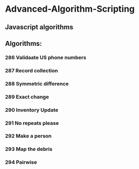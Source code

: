 # Advanced-Algorithm-Scripting
## Javascript algorithms

## Algorithms:
### 286 Validaate US phone numbers
#### 
### 287 Record collection
####
### 288 Symmetric difference
####
### 289 Exact change
####
### 290 Inventory Update
####
### 291 No repeats please
####
### 292 Make a person
####
### 293 Map the debris
####
### 294 Pairwise
####